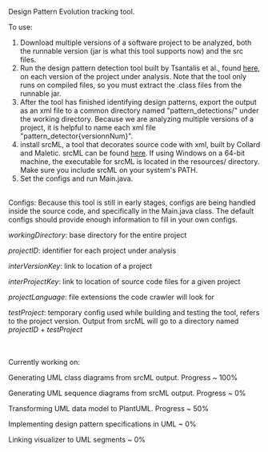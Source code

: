 Design Pattern Evolution tracking tool.

To use:

1) Download multiple versions of a software project to be analyzed, 
both the runnable version (jar is what this tool supports now) and the src files.
2) Run the design pattern detection tool built by  Tsantalis et al., found
[here](https://users.encs.concordia.ca/~nikolaos/pattern_detection.html), on each
version of the project under analysis. Note that the tool only runs on compiled 
files, so you must extract the .class files from the runnable jar. 
3) After the tool has finished identifying design patterns, export the output as
an xml file to a common directory named "pattern_detections/" under the working directory. Because we are analyzing
multiple versions of a project, it is helpful to name each xml file "pattern_detector{versionnNum}".
4) install srcML, a tool that decorates source code with xml, built by Collard and Maletic. 
srcML can be found [here](http://www.srcml.org/). If using Windows on a 64-bit machine, the executable for 
 srcML is located in the resources/ directory. Make sure you include srcML on your system's PATH. 
5) Set the configs and run Main.java.




<br>
Configs:
Because this tool is still in early stages, configs are being handled inside the source code, 
and specifically in the Main.java class. The default configs should provide enough information
to fill in your own configs.

_workingDirectory_: base directory for the entire project

_projectID_: identifier for each project under analysis

_interVersionKey_: link to location of a project

_interProjectKey_: link to location of source code files for a given project

_projectLanguage_: file extensions the code crawler will look for

_testProject_: temporary config used while building and testing the tool, refers to the project version. Output from srcML will go to a directory named _projectID_ + _testProject_

</br>


<br>
Currently working on:

Generating UML class diagrams from srcML output. Progress ~ 100%

Generating UML sequence diagrams from srcML output. Progress ~ 0%

Transforming UML data model to PlantUML. Progress ~ 50%

Implementing design pattern specifications in UML ~ 0%

Linking visualizer to UML segments ~ 0%

</br>